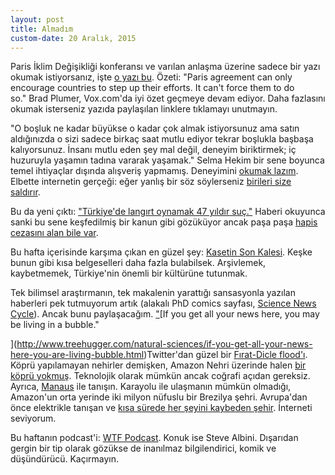 ```yaml
---
layout: post
title: Almadım
custom-date: 20 Aralık, 2015
---
```

Paris İklim Değişikliği konferansı ve varılan anlaşma üzerine sadece bir yazı okumak istiyorsanız, işte [o yazı bu](http://www.vox.com/2015/12/12/9981020/paris-climate-deal). Özeti: "Paris agreement can only encourage countries to step up their efforts. It can't force them to do so." Brad Plumer, Vox.com'da iyi özet geçmeye devam ediyor. Daha fazlasını okumak isterseniz yazıda paylaşılan linklere tıklamayı unutmayın.   

"O boşluk ne kadar büyükse o kadar çok almak istiyorsunuz ama satın aldığınızda o sizi sadece birkaç saat mutlu ediyor tekrar boşlukla başbaşa kalıyorsunuz. İnsanı mutlu eden şey mal değil, deneyim biriktirmek; iç huzuruyla yaşamın tadına vararak yaşamak." Selma Hekim bir sene boyunca temel ihtiyaçlar dışında alışveriş yapmamış. Deneyimini [okumak lazım](http://www.yesilist.com/cms.php?id=2298). Elbette internetin gerçeği: eğer yanlış bir söz söylerseniz [birileri size saldırır](http://almadim.blogspot.com.tr/2015/12/baslk-koyamadgm-yaz.html).   

Bu da yeni çıktı: ["Türkiye'de langırt oynamak 47 yıldır suç."](http://www.ntv.com.tr/turkiye/turkiyede-langirt-oynamak-47-yildir-suc,FDzl9KLnEkeJ0K8_ta2HWw) Haberi okuyunca sanki bu sene keşfedilmiş bir kanun gibi gözüküyor ancak paşa paşa [hapis cezasını alan bile var](https://eksisozluk.com/entry/46276887).   

Bu hafta içerisinde karşıma çıkan en güzel şey: [Kasetin Son Kalesi](http://www.5harfliler.com/makaralardaki-hikayeler/). Keşke bunun gibi kısa belgeselleri daha fazla bulabilsek. Arşivlemek, kaybetmemek, Türkiye'nin önemli bir kültürüne tutunmak.   

Tek bilimsel araştırmanın, tek makalenin yarattığı sansasyonla yazılan haberleri pek tutmuyorum artık (alakalı PhD comics sayfası, [Science News Cycle](http://www.phdcomics.com/comics/archive.php?comicid=1174)). Ancak bunu paylaşacağım. ["](http://www.treehugger.com/natural-sciences/if-you-get-all-your-news-here-you-are-living-bubble.html)[If you get all your news here, you may be living in a bubble."  

](http://www.treehugger.com/natural-sciences/if-you-get-all-your-news-here-you-are-living-bubble.html)Twitter'dan güzel bir [Fırat-Dicle flood'ı](https://twitter.com/OnderCirik/status/670343643471994880). Köprü yapılamayan nehirler demişken, Amazon Nehri üzerinde halen [bir köprü yokmuş](https://www.reddit.com/r/todayilearned/comments/3skzmf/til_there_are_no_bridges_over_the_amazon_river/). Teknolojik olarak mümkün ancak coğrafi açıdan gereksiz. Ayrıca, [Manaus](https://en.wikipedia.org/wiki/Manaus) ile tanışın. Karayolu ile ulaşmanın mümkün olmadığı, Amazon'un orta yerinde iki milyon nüfuslu bir Brezilya şehri. Avrupa'dan önce elektrikle tanışan ve [kısa sürede her şeyini kaybeden şehir](https://en.wikipedia.org/wiki/Amazon_rubber_boom). İnterneti seviyorum.   

Bu haftanın podcast'i: [WTF Podcast](http://www.wtfpod.com/podcast/episodes/episode_650_-_steve_albini). Konuk ise Steve Albini. Dışarıdan gergin bir tip olarak gözükse de inanılmaz bilgilendirici, komik ve düşündürücü. Kaçırmayın. 